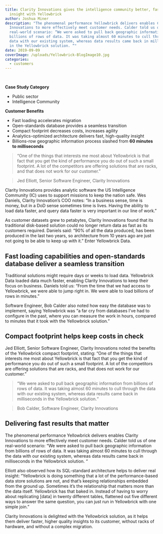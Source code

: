 ```yaml
---
title: Clarity Innovations gives the intelligence community better, faster
  insight with Yellowbrick
author: Joshua Miner
description: "The phenomenal performance Yellowbrick delivers enables Clarity
  Innovations to more effectively meet customer needs. Calder told us of one
  real-world scenario: “We were asked to pull back geographic information from
  billions of rows of data. It was taking almost 60 minutes to cull through the
  data with our existing system, whereas data results came back in milliseconds
  in the Yellowbrick solution. “"
date: 2019-09-09
coverImage: /uploads/Yellowbrick-BlogImage10.jpg
categories:
  - customers
---
```


<BaseWistia id="8ombnnb84k" />
<br />

**Case Study Category**

- Public sector
- Intelligence Community

**Customer Benefits**

- Fast loading accelerates migration
- Open-standards database provides a seamless transition
- Compact footprint decreases costs, increases agility
- Analytics-optimized architecture delivers fast, high-quality insight
- Billions-row geographic information process slashed from **60 minutes to milliseconds**

> “One of the things that interests me most about Yellowbrick is that fact that you get the kind of performance you do out of such a small footprint. A lot of the competitors are offering solutions that are racks, and that does not work for our customer.”

> Jed Elliott, Senior Software Engineer, Clarity Innovations

Clarity Innovations provides analytic software the US Intelligence Community (IC) uses to support missions to keep the nation safe. Wes Daniels, Clarity Innovation’s COO notes: “In a business sense, time is money, but in a DoD sense sometimes time is lives. Having the ability to load data faster, and query data faster is very important in our line of work.”

As customer datasets grew to petabytes, Clarity Innovations found that its traditional disk-based solution could no longer return data as fast as its customers required. Daniels said: “90% of all the data produced, has been produced in the last two years, so architecture from 10 years ago are just not going to be able to keep up with it.” Enter Yellowbrick Data.

## Fast loading capabilities and open-standards database deliver a seamless transition

Traditional solutions might require days or weeks to load data. Yellowbrick Data loaded data much faster, enabling Clarity Innovations to keep their focus on business. Daniels told us: “From the time that we had access to Yellowbrick, we were able to jump right in. We were able to load billions of rows in minutes.”

Software Engineer, Bob Calder also noted how easy the database was to implement, saying Yellowbrick was “a far cry from databases I’ve had to configure in the past, where you can measure the work in hours, compared to minutes that it took with the Yellowbrick solution.”

## Compact footprint helps keep costs in check

Jed Elliott, Senior Software Engineer, Clarity Innovations noted the benefits of the Yellowbrick compact footprint, stating: “One of the things that interests me most about Yellowbrick is that fact that you get the kind of performance you do out of such a small footprint. A lot of the competitors are offering solutions that are racks, and that does not work for our customer.”

> “We were asked to pull back geographic information from billions of rows of data. It was taking almost 60 minutes to cull through the data with our existing system, whereas data results came back in milliseconds in the Yellowbrick solution.“

> Bob Calder, Software Engineer, Clarity Innovations

## Delivering fast results that matter

The phenomenal performance Yellowbrick delivers enables Clarity Innovations to more effectively meet customer needs. Calder told us of one real-world scenario: “We were asked to pull back geographic information from billions of rows of data. It was taking almost 60 minutes to cull through the data with our existing system, whereas data results came back in milliseconds in the Yellowbrick solution. “

Elliott also observed how its SQL-standard architecture helps to deliver real insight: “Yellowbrick is doing something that a lot of the performance-based data store solutions are not, and that’s keeping relationships embedded from the ground up. Sometimes it’s the relationship that matters more than the data itself. Yellowbrick has that baked in. Instead of having to worry about replicating \[data\] in twenty different tables, flattened out five different ways to answer the same question, you can just run in Yellowbrick with one simple join.”

Clarity Innovations is delighted with the Yellowbrick solution, as it helps them deliver faster, higher quality insights to its customer, without racks of hardware, and without a complex migration.
